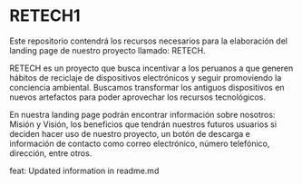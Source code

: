 # RETECH1

Este repositorio contendrá los recursos necesarios para la elaboración del landing page de nuestro proyecto llamado: RETECH.

RETECH es un proyecto que busca incentivar a los peruanos a que generen hábitos de reciclaje de dispositivos electrónicos y seguir promoviendo la conciencia ambiental. Buscamos transformar los antiguos dispositivos en nuevos artefactos para poder aprovechar los recursos tecnológicos.

En nuestra landing page podrán encontrar información sobre nosotros: Misión y Visión, los beneficios que tendrán nuestros futuros usuarios si deciden hacer uso de nuestro proyecto, un botón de descarga e información de contacto como correo electrónico, número telefónico, dirección, entre otros.

feat: Updated information in readme.md

